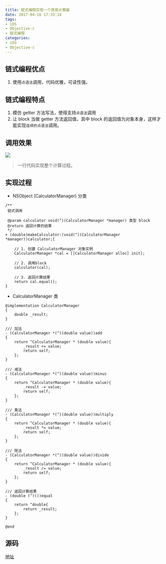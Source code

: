 ```yaml
---
title: 链式编程实现一个简易计算器
date: 2017-04-16 17:33:14
tags:
- iOS
- Objective-c
- 链式编程
categories:
- iOS
- Objective-c
---
```


## 链式编程优点
1. 使用`点语法`调用，代码优雅，可读性强。

## 链式编程特点
1. 模仿 getter 方法写法，使得支持`点语法`调用
2. 让 block 当做 getter 方法返回值，其中 block 的返回值为对象本身，这样才能实现`连续的点语法`调用。

<!-- more -->
## 调用效果

![](https://blogimages-1254431338.cos.ap-shenzhen-fsi.myqcloud.com/Snip20170416_3.png)

>一行代码实现整个计算过程。

## 实现过程

- NSObject (CalculatorManager) 分类

```
/**
 链式调用

 @param calculator void(^)(CalculatorManager *manager) 类型 block
 @return 返回计算的结果
 */
+ (double)makeCalculator:(void(^)(CalculatorManager *manager))calculator;{
    
    // 1. 创建 CalculatorManager 对象实例
    CalculatorManager *cal = [[CalculatorManager alloc] init];
    
    // 2. 调用block
    calculator(cal);
    
    // 3. 返回计算结果
    return cal.equal();
}

```

- CalculatorManager 类

```
@implementation CalculatorManager
{
    double _result;
}

/// 加法
- (CalculatorManager *(^)(double value))add
{
    return ^CalculatorManager * (double value){
        _result += value;
        return self;
    };
}

/// 减法
- (CalculatorManager *(^)(double value))minus
{
    return ^CalculatorManager * (double value){
        _result -= value;
        return self;
    };
}

/// 乘法
- (CalculatorManager *(^)(double value))multiply
{
    return ^CalculatorManager * (double value){
        _result *= value;
        return self;
    };
}

/// 除法
- (CalculatorManager *(^)(double value))divide
{
    return ^CalculatorManager * (double value){
        _result /= value;
        return self;
    };
}

/// 返回计算结果
- (double (^)())equal
{
    return ^double{
        return _result;
    };
}

@end

```

## 源码

[地址](https://github.com/ljchen1129/Objective-C-Practice-Code/tree/master/BlockCalculator)